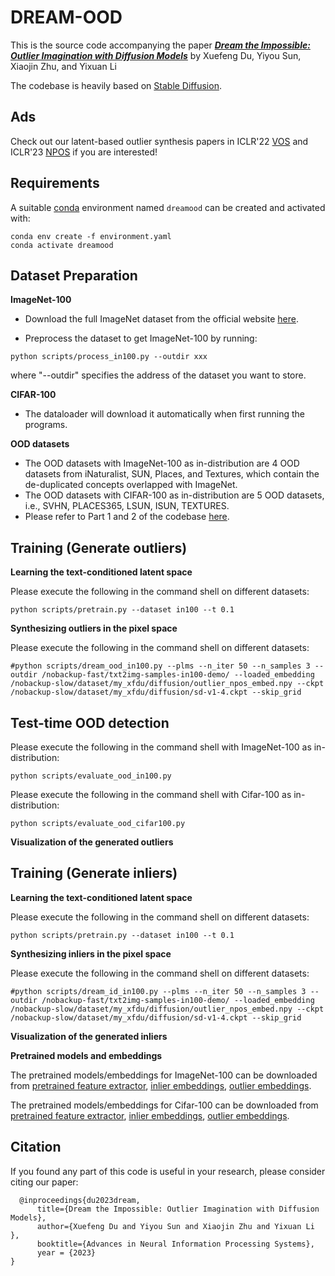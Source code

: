 # DREAM-OOD

This is the source code accompanying the paper [***Dream the Impossible: Outlier Imagination with Diffusion Models***](https://arxiv.org/pdf/2309.13415) by Xuefeng Du, Yiyou Sun, Xiaojin Zhu, and Yixuan Li


The codebase is heavily based on [Stable Diffusion](https://github.com/CompVis/stable-diffusion).

## Ads 

Check out our latent-based outlier synthesis papers in ICLR'22 [VOS](https://github.com/deeplearning-wisc/vos) and ICLR'23 [NPOS](https://github.com/deeplearning-wisc/npos) if you are interested!

## Requirements
A suitable [conda](https://conda.io/) environment named `dreamood` can be created
and activated with:

```
conda env create -f environment.yaml
conda activate dreamood
```

## Dataset Preparation

**ImageNet-100**

* Download the full ImageNet dataset from the official website [here](https://www.image-net.org/).

* Preprocess the dataset to get ImageNet-100 by running:

```
python scripts/process_in100.py --outdir xxx
```
where "--outdir" specifies the address of the dataset you want to store.

**CIFAR-100**

* The dataloader will download it automatically when first running the programs.

**OOD datasets**


* The OOD datasets with ImageNet-100 as in-distribution are 4 OOD datasets from iNaturalist, SUN, Places, and Textures, which contain the de-duplicated concepts overlapped with ImageNet.
* The OOD datasets with CIFAR-100 as in-distribution are 5 OOD datasets, i.e., SVHN, PLACES365, LSUN, ISUN, TEXTURES.
* Please refer to Part 1 and 2 of the codebase [here](https://github.com/deeplearning-wisc/knn-ood). 




## Training (Generate outliers)


**Learning the text-conditioned latent space**

Please execute the following in the command shell on different datasets:
```
python scripts/pretrain.py --dataset in100 --t 0.1
```

**Synthesizing outliers in the pixel space**

Please execute the following in the command shell on different datasets:

```
#python scripts/dream_ood_in100.py --plms --n_iter 50 --n_samples 3 --outdir /nobackup-fast/txt2img-samples-in100-demo/ --loaded_embedding /nobackup-slow/dataset/my_xfdu/diffusion/outlier_npos_embed.npy --ckpt /nobackup-slow/dataset/my_xfdu/diffusion/sd-v1-4.ckpt --skip_grid
```


## Test-time OOD detection
Please execute the following in the command shell with ImageNet-100 as in-distribution:
```
python scripts/evaluate_ood_in100.py
```
Please execute the following in the command shell with Cifar-100 as in-distribution:
```
python scripts/evaluate_ood_cifar100.py
```

**Visualization of the generated outliers**

## Training (Generate inliers)


**Learning the text-conditioned latent space**

Please execute the following in the command shell on different datasets:
```
python scripts/pretrain.py --dataset in100 --t 0.1
```

**Synthesizing inliers in the pixel space**

Please execute the following in the command shell on different datasets:

```
#python scripts/dream_id_in100.py --plms --n_iter 50 --n_samples 3 --outdir /nobackup-fast/txt2img-samples-in100-demo/ --loaded_embedding /nobackup-slow/dataset/my_xfdu/diffusion/outlier_npos_embed.npy --ckpt /nobackup-slow/dataset/my_xfdu/diffusion/sd-v1-4.ckpt --skip_grid
```

**Visualization of the generated inliers**

**Pretrained models and embeddings**

The pretrained models/embeddings for ImageNet-100 can be downloaded from [pretrained feature extractor](), [inlier embeddings](), [outlier embeddings]().

The pretrained models/embeddings for Cifar-100 can be downloaded from [pretrained feature extractor](), [inlier embeddings](), [outlier embeddings]().




## Citation ##
If you found any part of this code is useful in your research, please consider citing our paper:

```
  @inproceedings{du2023dream,
      title={Dream the Impossible: Outlier Imagination with Diffusion Models}, 
      author={Xuefeng Du and Yiyou Sun and Xiaojin Zhu and Yixuan Li },
      booktitle={Advances in Neural Information Processing Systems},
      year = {2023}
}
```





